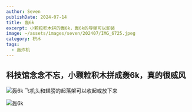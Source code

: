 ```yaml
---
author: Seven
publishDate: 2024-07-14
title: 轰6k
excerpt: 小颗粒积木拼的轰6k，轰6k的导弹可以卸装
image: ~/assets/images/seven/202407/IMG_6725.jpeg
category: 积木
tags:
  - 轰炸机
---
```


## 科技馆念念不忘，小颗粒积木拼成轰6k，真的很威风

![轰6k](~/assets/images/seven/202407/IMG_6724.jpeg)
飞机头和翅膀的起落架可以收起或放下来

![轰6k](~/assets/images/seven/202407/IMG_6726.jpeg)
